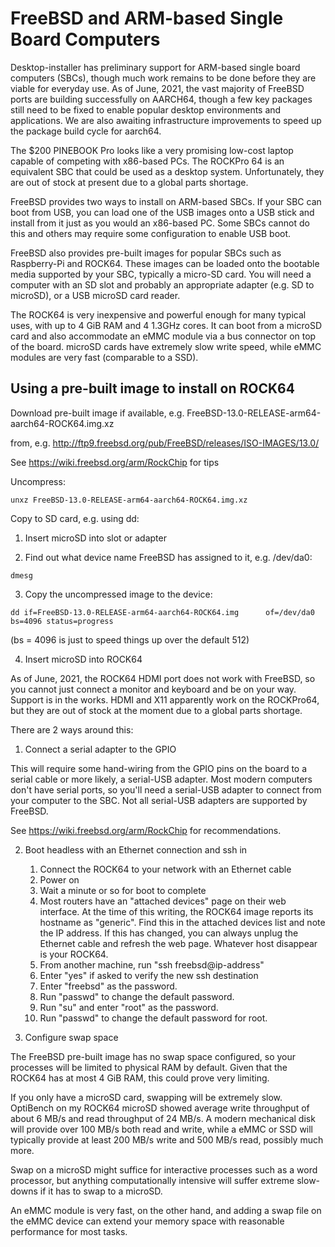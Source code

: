 # FreeBSD and ARM-based Single Board Computers

Desktop-installer has preliminary support for ARM-based single board
computers (SBCs), though much work remains to be done before they are viable
for everyday use.  As of June, 2021, the vast majority of FreeBSD ports
are building successfully on AARCH64, though a few key packages still need to
be fixed to enable popular desktop environments and applications.  We are
also awaiting infrastructure improvements to speed up the package build cycle
for aarch64.

The $200 PINEBOOK Pro looks like a very promising low-cost laptop capable of
competing with x86-based PCs.  The ROCKPro 64 is an equivalent SBC that could
be used as a desktop system.  Unfortunately, they are out of stock at present
due to a global parts shortage.

FreeBSD provides two ways to install on ARM-based
SBCs.  If your SBC can boot from USB, you can load one of the USB images
onto a USB stick and install from it just as you would an x86-based PC.
Some SBCs cannot do this and others may require some configuration to enable
USB boot.

FreeBSD also provides pre-built images for popular SBCs such as Raspberry-Pi
and ROCK64.  These images can be loaded onto the bootable media supported by
your SBC, typically a micro-SD card.  You will need a computer with an SD
slot and probably an appropriate adapter (e.g. SD to microSD), or a USB
microSD card reader.

The ROCK64 is very inexpensive and powerful enough for many typical uses,
with up to 4 GiB RAM and 4 1.3GHz cores.  It can boot from a microSD card
and also accommodate an eMMC module via a bus connector on top of the board.
microSD cards have extremely slow write speed, while eMMC modules are very
fast (comparable to a SSD).

## Using a pre-built image to install on ROCK64

Download pre-built image if available, e.g.
FreeBSD-13.0-RELEASE-arm64-aarch64-ROCK64.img.xz
    
from, e.g. http://ftp9.freebsd.org/pub/FreeBSD/releases/ISO-IMAGES/13.0/
    
See https://wiki.freebsd.org/arm/RockChip for tips

Uncompress:

```unxz FreeBSD-13.0-RELEASE-arm64-aarch64-ROCK64.img.xz```

Copy to SD card, e.g. using dd:
    
1. Insert microSD into slot or adapter

2. Find out what device name FreeBSD has assigned to it, e.g. /dev/da0:
    
```dmesg```
    
3. Copy the uncompressed image to the device:
    
```dd if=FreeBSD-13.0-RELEASE-arm64-aarch64-ROCK64.img      of=/dev/da0 bs=4096 status=progress```

(bs = 4096 is just to speed things up over the default 512)

4. Insert microSD into ROCK64

As of June, 2021, the ROCK64 HDMI port does not work with FreeBSD, so you
cannot just connect a monitor and keyboard and be on your way.  Support is
in the works.  HDMI and X11 apparently work on the ROCKPro64, but they are
out of stock at the moment due to a global parts shortage.

There are 2 ways around this:

1.  Connect a serial adapter to the GPIO

This will require some hand-wiring from the GPIO pins on the board to a
serial cable or more likely, a serial-USB adapter.  Most modern computers
don't have serial ports, so you'll need a serial-USB adapter to connect
from your computer to the SBC.  Not all serial-USB adapters are supported
by FreeBSD.
    
See https://wiki.freebsd.org/arm/RockChip for recommendations.

2.  Boot headless with an Ethernet connection and ssh in

    1.  Connect the ROCK64 to your network with an Ethernet cable
    2.  Power on
    3.  Wait a minute or so for boot to complete
    4.  Most routers have an "attached devices" page on their web interface.  At the time of this writing, the ROCK64 image reports its hostname as "generic".  Find this in the attached devices list and note the IP address.  If this has changed, you can always unplug the Ethernet cable and refresh the web page.  Whatever host disappear is your ROCK64.
    5.  From another machine, run "ssh freebsd@ip-address"
    6.  Enter "yes" if asked to verify the new ssh destination
    7.  Enter "freebsd" as the password.
    8.  Run "passwd" to change the default password.
    9.  Run "su" and enter "root" as the password.
    10.  Run "passwd" to change the default password for root.

3.  Configure swap space

The FreeBSD pre-built image has no swap space configured, so your processes
will be limited to physical RAM by default.  Given that the ROCK64 has at
most 4 GiB RAM, this could prove very limiting.

If you only have a microSD card, swapping will be extremely slow. OptiBench
on my ROCK64 microSD showed average write throughput of about 6 MB/s and
read throughput of 24 MB/s.  A modern mechanical disk will provide over
100 MB/s both read and write, while a eMMC or SSD will typically provide
at least 200 MB/s write and 500 MB/s read, possibly much more.

Swap on a microSD might suffice for interactive processes such as a word
processor, but anything computationally intensive will suffer extreme
slow-downs if it has to swap to a microSD.

An eMMC module is very fast, on the other hand, and adding a swap file on
the eMMC device can extend your memory space with reasonable performance
for most tasks.
